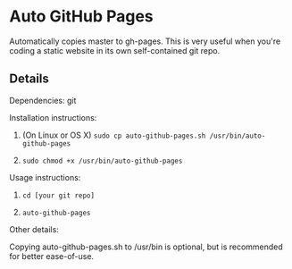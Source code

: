 Auto GitHub Pages
============

Automatically copies master to gh-pages. This is very useful when you're coding a static website in its own self-contained git repo.

Details
-------
Dependencies: git

Installation instructions:

1. (On Linux or OS X) ```sudo cp auto-github-pages.sh /usr/bin/auto-github-pages```

2. ```sudo chmod +x /usr/bin/auto-github-pages```

Usage instructions:

1. ```cd [your git repo]```

2. ```auto-github-pages```

Other details:

Copying auto-github-pages.sh to /usr/bin is optional, but is recommended for better ease-of-use.

